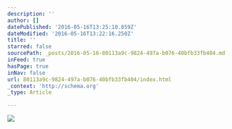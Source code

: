 ```yaml
---
description: ''
author: []
datePublished: '2016-05-16T13:25:10.859Z'
dateModified: '2016-05-16T13:22:16.250Z'
title: ''
starred: false
sourcePath: _posts/2016-05-16-80113a9c-9824-497a-b076-40bfb33fb404.md
inFeed: true
hasPage: true
inNav: false
url: 80113a9c-9824-497a-b076-40bfb33fb404/index.html
_context: 'http://schema.org'
_type: Article

---
```

![](https://the-grid-user-content.s3-us-west-2.amazonaws.com/c6aa34de-6014-47aa-b0cc-8395c47b1e86.jpg)